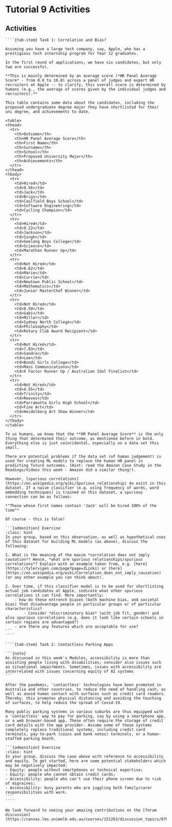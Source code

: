 # Tutorial 9 Activities

## Activities

`````{tab-set}
````{tab-item} Task 1: Correlation and Bias?

Assuming you have a large tech company, say, Apple, who has a prestigious tech internship program for Year 12 graduates.

In the first round of applications, we have six candidates, but only two are successful.

**This is mainly determined by an average score (*HR Panel Average Score* - from 0.0 to 10.0) across a panel of judges and expert HR recruiters at Apple -- to clarify, this overall score is determined by humans (e.g., the average of scores given by the individual judges and recruiters).**

This table contains some data about the candidates, including the proposed undergraduate degree major they have shortlisted for their uni degree, and achievements to date.

<table>
<thead>
  <tr>
    <th>Outcome</th>
    <th>HR Panel Average Score</th>
    <th>First Name</th>
    <th>Surname</th>
    <th>School</th>
    <th>Proposed University Major</th>
    <th>Achievements</th>
  </tr>
</thead>
<tbody>
  <tr>
    <td>Hired</td>
    <td>9.56</td>
    <td>Jack</td>
    <td>Brigs</td>
    <td>Caulfield Boys School</td>
    <td>Software Engineering</td>
    <td>Cycling Champion</td>
  </tr>
  <tr>
    <td>Hired</td>
    <td>9.22</td>
    <td>Jackson</td>
    <td>Singh</td>
    <td>Geelong Boys College</td>
    <td>Science</td>
    <td>Marathon Runner Up</td>
  </tr>
  <tr>
    <td>Not Hired</td>
    <td>8.62</td>
    <td>Marie</td>
    <td>Currie</td>
    <td>Newtown Public School</td>
    <td>Mathematics</td>
    <td>Junior MasterChef Winner</td>
  </tr>
  <tr>
    <td>Not Hired</td>
    <td>8.50</td>
    <td>Gabi</td>
    <td>Miller</td>
    <td>Sydney North College</td>
    <td>Philosophy</td>
    <td>Rotary Club Award Recipient</td>
  </tr>
  <tr>
    <td>Not Hired</td>
    <td>7.83</td>
    <td>Sandra</td>
    <td>Lee</td>
    <td>Bondi Girls College</td>
    <td>Mass Communications</td>
    <td>X Factor Runner Up / Australian Idol Finalist</td>
  </tr>
  <tr>
    <td>Not Hired</td>
    <td>4.55</td>
    <td>Trinity</td>
    <td>Reeves</td>
    <td>Parramatta Girls High School</td>
    <td>Fine Art</td>
    <td>Heidelberg Art Show Winner</td>
  </tr>
</tbody>
</table>

To us humans, we know that the **HR Panel Average Score** is the only thing that determined their outcome, as mentioned before in bold. Everything else is just coincidental, especially on a data set this small.

There are potential problems if the data set (of human judgement) is used for creating ML models to replace the human HR panel in predicting future outcomes. (Hint: read the Amazon Case Study in the Readings/Videos this week - Amazon did a similar thing!).

However, [spurious correlations](https://en.wikipedia.org/wiki/Spurious_relationship) do exist in this dataset. If a naive classifier (e.g. using frequency of words, word embedding techniques) is trained on this dataset, a spurious connection can be as follows:

*"Those whose first names contain 'Jack' will be hired 100% of the time"*

Of course - this is false!

```{admonition} Exercise
:class: hint
In your group, based on this observation, as well as hypothetical uses of this dataset for building ML models (as above), discuss the following:

1. What is the meaning of the maxim *correlation does not imply causation*? Hence, *what are spurious relationships/spurious correlations*? Explain with an example taken from, e.g. [here](https://tylervigen.com/page?page=2Links) or [here](https://en.wikipedia.org/wiki/Correlation_does_not_imply_causation) (or any other example you can think about).

2. Over time, if this classifier model is to be used for shortlisting actual job candidates at Apple, indicate what other spurious correlations it can find. More importantly:
    - how do these entrench biases (both machine bias, and societal bias) that disadvantage people in particular groups or of particular characteristics? 
        - Consider *discriminatory bias* (with job fit, gender) and also spurious correlations (e.g. does it look like certain schools in certain regions are advantaged?) 
    - are there any features which are acceptable for use?
```
````

````{tab-item} Task 2: Contactless Parking Apps

```{note}
As discussed in this week's Modules, accessibility is more than assisting people living with disabilities; consider also issues such as situational impairments. Sometimes, issues with accessibility are interrelated with issues concerning equity of AI systems
```

After the pandemic, 'contactless' technologies have been promoted in Australia and other countries, to reduce the need of handling cash, as well as avoid human contact with surfaces such as credit card readers. Thereby, this promotes physical distancing and avoiding the touching of surfaces, to help reduce the spread of Covid-19.

Many public parking systems in various suburbs are thus equipped with a 'contactless' way to pay for parking, say by using a smartphone app, or a web browser-based app. These often require the storage of credit card details with the app provider. Assume some of these systems completely replace traditional systems, including credit card terminals, pay-to-park (coins and bank notes) terminals, or a human-staffed parking booth.

```{admonition} Exercise
:class: hint
In your group, discuss the case above with reference to accessibility and equity. To get started, here are some potential stakeholders which may be negatively impacted:
- Equity: people without smartphones or technical expertise;
- Equity: people who cannot obtain credit cards;
- Accessibility: people who can't use their phone screen due to risk of migraines;
- Accessibility: busy parents who are juggling both family/carer responsibilities with work.
```
````
`````

```{note}
We look forward to seeing your amazing contributions on the [forum discussion](https://canvas.lms.unimelb.edu.au/courses/151263/discussion_topics/870509).
```
